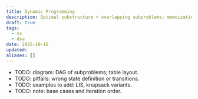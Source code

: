 ```yaml
---
title: Dynamic Programming
description: Optimal substructure + overlapping subproblems; memoization/tabulation.
draft: true
tags:
  - cs
  - dsa
date: 2025-10-16
updated:
aliases: []
---
```

- TODO: diagram: DAG of subproblems; table layout.
- TODO: pitfalls: wrong state definition or transitions.
- TODO: examples to add: LIS, knapsack variants.
- TODO: note: base cases and iteration order.
